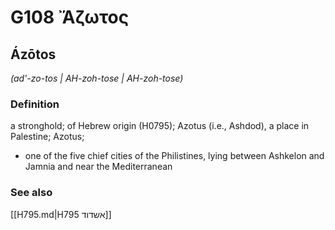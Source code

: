 # G108 Ἄζωτος

## Ázōtos

_(ad'-zo-tos | AH-zoh-tose | AH-zoh-tose)_

### Definition

a stronghold; of Hebrew origin (H0795); Azotus (i.e., Ashdod), a place in Palestine; Azotus; 

- one of the five chief cities of the Philistines, lying between Ashkelon and Jamnia and near the Mediterranean

### See also

[[H795.md|H795 אשדוד]]
